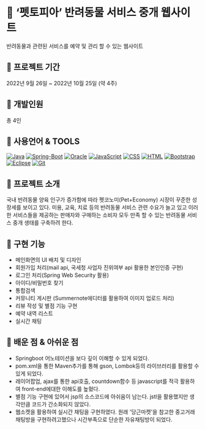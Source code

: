 # 🐶 ‘펫토피아’ 반려동물 서비스 중개 웹사이트

반려동물과 관련된 서비스를 예약 및 관리 할 수 있는 웹사이트

## 📌 프로젝트 기간

2022년 9월 26일 ~ 2022년 10월 25일 (약 4주)

## 📌 개발인원

총 4인

## 📌 사용언어 & TOOLS

[![Java](https://img.shields.io/badge/-Java-000?logo=java)](https://java.com/)
[![Spring-Boot](https://img.shields.io/badge/-SpringBoot-000?logo=Spring-Boot)](https://spring.io/projects/spring-boot)
[![Oracle](https://img.shields.io/badge/-Oracle-000?logo=Oracle&logoColor=white)](https://www.Oracle.com/downloads/)
[![JavaScript](https://img.shields.io/badge/-JavaScript-000?logo=JavaScript)](https://www.javascript.com/)
[![CSS](https://img.shields.io/badge/-CSS-000?logo=CSS3)](https://en.wikipedia.org/wiki/CSS)
[![HTML](https://img.shields.io/badge/-HTML-000?logo=HTML5)](https://www.w3schools.com/html/)
[![Bootstrap](https://img.shields.io/badge/-Bootstrap-000?logo=Bootstrap)](https://getbootstrap.com/)
[![Eclipse](https://img.shields.io/badge/-Eclipse-000?logo=Eclipse)](https://www.eclipse.org/)
[![Git](https://img.shields.io/badge/-Git-000?logo=Git)](https://git-scm.com/)

## 📌 프로젝트 소개
국내 반려동물 양육 인구가 증가함에 따라 펫코노미(Pet+Economy) 시장이 꾸준한 성장세를 보이고 있다. 미용, 교육, 치료 등의 반려동물 서비스 관련 수요가 늘고 있고 이러한 서비스들을 제공하는 판매자와 구매하는 소비자 모두 만족 할 수 있는 반려동물 서비스 중개 생태를 구축하려 한다.

## 📌 구현 기능
- 메인화면의 UI 배치 및 디자인
- 회원가입 처리(mail api, 국세청 사업자 진위여부 api 활용한 본인인증 구현)
- 로그인 처리(Spring Web Security 활용)
- 아이디/비밀번호 찾기
- 통합검색
- 커뮤니티 게시판 (Summernote에디터를 활용하여 이미지 업로드 처리)
- 리뷰 작성 및 별점 기능 구현
- 예약 내역 리스트
- 실시간 채팅

## 📌 배운 점 & 아쉬운 점
- Springboot 어노테이션을 보다 깊이 이해할 수 있게 되었다.
- pom.xml을 통한 Maven추가를 통해 gson, Lombok등의 라이브러리를 활용할 수 있게 되었다.
- 레이어팝업, ajax를 통한 api호출, countdown함수 등 javascript를 적극 활용하여 front-end에대한 이해도를 높혔다.
- 별점 기능 구현에 있어서 jsp의 소스코드에 아쉬움이 남는다. jstl을 활용했지만 생각만큼 코드가 간소화되지 않았다.
- 웹소켓을 활용하여 실시간 채팅을 구현하였다. 원래 '당근마켓'을 참고한 중고거래 채팅방을 구현하려고했으나 시간부족으로 단순한 자유채팅방이 되었다.

